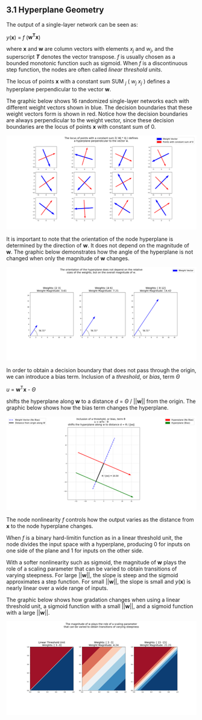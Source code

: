 ## 3.1 Hyperplane Geometry

The output of a single-layer network can be seen as:

<i>y</i>(<b>x</b>) = <i>f</i> (<b>w<sup>T</sup>x</b>)

where <b>x</b> and <b>w</b> are column vectors with elements <i>x<sub>j</sub></i> and <i>w<sub>j</sub></i>, and the superscript 
<i><b>T</b></i> denotes the vector transpose. <i>f</i> is usually chosen as a bounded monotonic function such as sigmoid. When 
<i>f</i> is a discontinuous step function, the nodes are often called <i>linear threshold units</i>.

The locus of points <b>x</b> with a constant sum SUM <i><sub>j</sub></i> ( <i>w<sub>j</sub> x<sub>j</sub></i> ) defines a 
hyperplane perpendicular to the vector <b>w</b>.

The graphic below shows 16 randomized single-layer networks each with different weight vectors shown in blue. The decision
boundaries that these weight vectors form is shown in red. Notice how the decision boundaries are always perpendicular
to the weight vector, since these decision boundaries are the locus of points <b>x</b> with constant sum of 0.


![Graphs](https://github.com/jlehett/Neural-Smithing/blob/master/3.%20Single-Layer%20Networks/3.1%20Hyperplane%20Geometry/images/1.png)


It is important to note that the orientation of the node hyperplane is determined by the direction of <b>w</b>. It does not depend
on the magnitude of <b>w</b>. The graphic below demonstrates how the angle of the hyperplane is not changed when only the magnitude
of <b>w</b> changes.


![Graphs](https://github.com/jlehett/Neural-Smithing/blob/master/3.%20Single-Layer%20Networks/3.1%20Hyperplane%20Geometry/images/2.png)


In order to obtain a decision boundary that does not pass through the origin, we can introduce a bias term.
Inclusion of a <i>threshold</i>, or <i>bias</i>, term <i>Θ</i>

<i>u</i> = <b>w</b><sup>T</sup><b>x</b> - <i>Θ</i>

shifts the hyperplane along <b>w</b> to a distance <i>d</i> = <i>Θ</i> / ||<b>w</b>|| from the origin. The graphic below shows how
the bias term changes the hyperplane.


![Graphs](https://github.com/jlehett/Neural-Smithing/blob/master/3.%20Single-Layer%20Networks/3.1%20Hyperplane%20Geometry/images/3.png)


The node nonlinearity <i>f</i> controls how the output varies as the distance from <b>x</b> to the node hyperplane changes.

When <i>f</i> is a binary hard-limitin function as in a linear threshold unit, the node divides the input space with a hyperplane,
producing 0 for inputs on one side of the plane and 1 for inputs on the other side.

With a softer nonlinearity such as sigmoid, the magnitude of <b>w</b> plays the role of a scaling parameter that can be varied
to obtain transitions of varying steepness. For large ||<b>w</b>||, the slope is steep and the sigmoid approximates a step
function. For small ||<b>w</b>||, the slope is small and <i>y</i>(<b>x</b>) is nearly linear over a wide range of inputs.

The graphic below shows how gradation changes when using a linear threshold unit, a sigmoid function with a small ||<b>w</b>||,
and a sigmoid function with a large ||<b>w</b>||.


![Graphs](https://github.com/jlehett/Neural-Smithing/blob/master/3.%20Single-Layer%20Networks/3.1%20Hyperplane%20Geometry/images/4.png)

